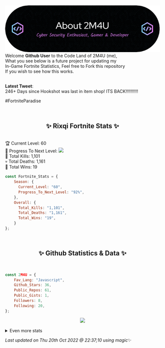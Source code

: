 
  ![Header](./src/github-banner.png)
  <br>
  Welcome **Github User** to the Code Land of 2M4U (me),<br>
  What you see below is a future project for updating my<br>
  In-Game Fortnite Statistics, Feel free to Fork this repository<br>
  If you wish to see how this works.
  <br><br>
  
  <b>Latest Tweet</b>: <br>246+ Days since Hookshot was last in item shop!
ITS BACK!!!!!!!!!!

#FortniteParadise
 
  <br><h2 align="center"> ✨ Rixqi Fortnite Stats ✨</h2><br>
  🏆 Current Level: 60<br>
  🎉 Progress To Next Level: ![](https://geps.dev/progress/92)<br>
  🎯 Total Kills: 1,101<br>
  💀 Total Deaths: 1,161<br>
  👑 Total Wins: 19<br>

```js
const Fortnite_Stats = {
    Season: {    
      Current_Level: "60",
      Progress_To_Next_Level: "92%",
    },
    Overall: {
      Total_Kills: "1,101",
      Total_Deaths: "1,161",
      Total_Wins: "19",
    }
}; 
```


<br><h2 align="center"> ✨ Github Statistics & Data ✨</h2><br>

```js
const 2M4U = {
    Fav_Lang: "Javascript",
    Github_Stars: 36,
    Public_Repos: 61,
    Public_Gists: 1,
    Followers: 8,
    Following: 20,
}; 
```

<p align="center">
<img src="https://github-readme-streak-stats.herokuapp.com/?user=2M4U&theme=tokyonight">
</p>
<details>
  <summary>
      Even more stats
  </summary>
  <p align="center">
    <img src="https://github-profile-trophy.vercel.app/?username=2M4U&theme=dracula">
    <img src="https://github-readme-stats.vercel.app/api?username=2M4U&theme=tokyonight&count_private=true&show_icons=true&include_all_commits=true">
  </p>
</details>

<!-- Last updated on Thu Oct 20 2022 22:37:10 GMT+0000 (Coordinated Universal Time) ;-;-->
<i>Last updated on  Thu 20th Oct 2022 @ 22:37;10 using magic</i>✨